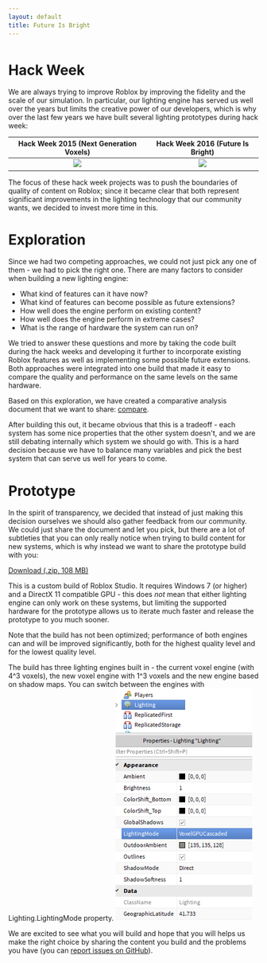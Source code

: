 ```yaml
---
layout: default
title: Future Is Bright
---
```


<p id="countdown" style="align: center; font-size: 48px; visibility: hidden;"></p>

# Hack Week

We are always trying to improve Roblox by improving the fidelity and the scale of our simulation. In particular, our lighting engine has served us well over the years but limits the creative power of our developers, which is why over the last few years we have built several lighting prototypes during hack week:

| Hack Week 2015 (Next Generation Voxels) | Hack Week 2016 (Future Is Bright) |
|:-:|:-:|
| [![](https://img.youtube.com/vi/z5TmqDtpwSM/0.jpg)](https://www.youtube.com/watch?v=z5TmqDtpwSM) | [![](https://img.youtube.com/vi/lrvOGqC9ZjQ/0.jpg)](https://www.youtube.com/watch?v=lrvOGqC9ZjQ) |

The focus of these hack week projects was to push the boundaries of quality of content on Roblox; since it became clear that both represent significant improvements in the lighting technology that our community wants, we decided to invest more time in this.

# Exploration

Since we had two competing approaches, we could not just pick any one of them - we had to pick the right one. There are many factors to consider when building a new lighting engine:

* What kind of features can it have now?
* What kind of features can become possible as future extensions?
* How well does the engine perform on existing content?
* How well does the engine perform in extreme cases?
* What is the range of hardware the system can run on?

We tried to answer these questions and more by taking the code built during the hack weeks and developing it further to incorporate existing Roblox features as well as implementing some possible future extensions. Both approaches were integrated into one build that made it easy to compare the quality and performance on the same levels on the same hardware.

Based on this exploration, we have created a comparative analysis document that we want to share: [compare](Comparison).

After building this out, it became obvious that this is a tradeoff - each system has some nice properties that the other system doesn't, and we are still debating internally which system we should go with. This is a hard decision because we have to balance many variables and pick the best system that can serve us well for years to come.

# Prototype

In the spirit of transparency, we decided that instead of just making this decision ourselves we should also gather feedback from our community. We could just share the document and let you pick, but there are a lot of subtleties that you can only really notice when trying to build content for new systems, which is why instead we want to share the prototype build with you:

[Download (.zip, 108 MB)](https://github.com/Roblox/future-is-bright/releases/download/v1/future-is-bright-v1.zip)

This is a custom build of Roblox Studio. It requires Windows 7 (or higher) and a DirectX 11 compatible GPU - this does *not* mean that either lighting engine can only work on these systems, but limiting the supported hardware for the prototype allows us to iterate much faster and release the prototype to you much sooner.

Note that the build has not been optimized; performance of both engines can and will be improved significantly, both for the highest quality level and for the lowest quality level.

The build has three lighting engines built in - the current voxel engine (with 4^3 voxels), the new voxel engine with 1^3 voxels and the new engine based on shadow maps. You can switch between the engines with Lighting.LightingMode property. ![](images/mode_switch.png)

We are excited to see what you will build and hope that you will helps us make the right choice by sharing the content you build and the problems you have (you can [report issues on GitHub](https://github.com/Roblox/future-is-bright/issues)).

<script>
var countDownDate = new Date("July 22 2017 18:00:00 GMT-0700").getTime();

var interval = setInterval(function() {
  var now = new Date().getTime();
  var distance = countDownDate - now;

  var element = document.getElementById("countdown");

  if (distance < 0) {
    if (interval) {
      clearInterval(interval);

	  element.style.visibility = 'hidden';
    }
  } else {
    var hours = Math.floor(distance / (1000 * 60 * 60));
    var minutes = Math.floor((distance % (1000 * 60 * 60)) / (1000 * 60));
    var seconds = Math.floor((distance % (1000 * 60)) / 1000);

    element.innerHTML = "Prototype available in " + hours + "h " + minutes + "m " + seconds + "s ";
    element.style.visibility = 'visible';
  }
}, 1000);
</script>
